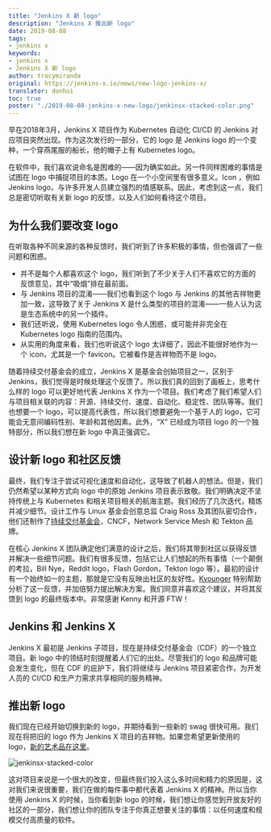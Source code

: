 ```yaml
---
title: "Jenkins X 新 logo"
description: "Jenkins X 推出新 logo"
date: 2019-08-08
tags:
- jenkins x
keywords:
- jenkins x
- Jenkins X 新 logo
author: tracymiranda
original: https://jenkins-x.io/news/new-logo-jenkins-x/
translator: donhui
toc: true
poster: "./2019-08-08-jenkins-x-new-logo/jenkinsx-stacked-color.png"
---
```

早在2018年3月，Jenkins X 项目作为 Kubernetes 自动化 CI/CD 的 Jenkins 对应项目突然出现。作为这次发行的一部分，它的 logo 是 Jenkins logo 的一个变种，一个穿燕尾服的船长，他的帽子上有 Kubernetes logo。

在软件中，我们喜欢说命名是困难的——因为确实如此。另一件同样困难的事情是试图在 logo 中捕捉项目的本质。Logo 在一个小空间里有很多意义。Icon ，例如 Jenkins logo，与许多开发人员建立强烈的情感联系。因此，考虑到这一点，我们总是密切听取有关新 logo 的反馈，以及人们如何看待这个项目。

## 为什么我们要改变 logo
在听取各种不同来源的各种反馈时，我们听到了许多积极的事情，但也强调了一些问题和困惑。

* 并不是每个人都喜欢这个 logo，我们听到了不少关于人们不喜欢它的方面的反馈意见，其中“吸烟”排在最前面。
* 与 Jenkins 项目的混淆——我们也看到这个 logo 与 Jenkins 的其他吉祥物更加一致，这导致了关于 Jenkins X 是什么类型的项目的混淆——一些人认为这是生态系统中的另一个插件。
* 我们还听说，使用 Kubernetes logo 令人困惑，或可能并非完全在 Kubernetes logo 指南的范围内。
* 从实用的角度来看，我们也听说这个 logo 太详细了，因此不能很好地作为一个 icon，尤其是一个 favicon。它被看作是吉祥物而不是 logo。

随着持续交付基金会的成立，Jenkins X 是基金会创始项目之一，区别于 Jenkins，我们觉得是时候处理这个反馈了。所以我们真的回到了画板上，思考什么样的 logo 可以更好地代表 Jenkins X 作为一个项目。我们考虑了我们希望人们与项目相关联的内容：开源、持续交付、速度、自动化、稳定性、团队等等。我们也想要一个 logo，可以提高代表性，所以我们想要避免一个基于人的 logo，它可能会无意间编码性别、年龄和其他因素。此外，“X” 已经成为项目 logo 的一个独特部分，所以我们想在新 logo 中真正强调它。

## 设计新 logo 和社区反馈
最终，我们专注于尝试可视化速度和自动化，这导致了机器人的想法。但是，我们仍然希望以某种方式向 logo 中的原始 Jenkins 项目表示致敬。我们明确决定不坚持传统上与 Kubernetes 和相关项目相关的航海主题。我们经历了几次迭代，精炼并减少细节。设计工作与 Linux 基金会创意总监 Craig Ross 及其团队密切合作，他们还制作了[持续交付基金会](https://cd.foundation/)，CNCF，Network Service Mesh 和 Tekton 品牌。

在核心 Jenkins X 团队确定他们满意的设计之后，我们将其带到社区以获得反馈并解决一些细节问题。我们有很多反馈，包括它让人们想起的所有事情（一个颠倒的考拉，Bill Nye，Reddit logo，Flash Gordon，Tekton logo 等）。最初的设计有一个始终如一的主题，那就是它没有反映出社区的友好性。[Kyounger](https://github.com/jenkins-x/jx/issues/4144#issuecomment-497787629) 特别帮助分析了这一反馈，并加倍努力提出解决方案。我们同意并喜欢这个建议，并将其反馈到 logo 的最终版本中。非常感谢 Kenny 和开源 FTW！

## Jenkins 和 Jenkins X
Jenkins X 最初是 Jenkins 子项目，现在是持续交付基金会（CDF）的一个独立项目。新 logo 中的领结时刻提醒着人们它的出处。尽管我们的 logo 和品牌可能会发生变化，但在 CDF 的庇护下，我们将继续与 Jenkins 项目紧密合作，为开发人员的 CI/CD 和生产力需求共享相同的服务精神。

## 推出新 logo
我们现在已经开始切换到新的 logo，并期待看到一些新的 swag 很快可用。我们现在将把旧的 logo 作为 Jenkins X 项目的吉祥物。如果您希望更新使用的 logo，[新的艺术品在这里](https://github.com/cdfoundation/artwork)。

![jenkinsx-stacked-color](jenkinsx-stacked-color.png)

这对项目来说是一个很大的改变，但最终我们投入这么多时间和精力的原因是，这对我们来说很重要，我们在做的每件事中都代表着 Jenkins X 的精神。所以当你使用 Jenkins X 的时候，当你看到新 logo 的时候，我们想让你感觉到开放友好的社区的一部分，我们想让你的团队专注于你真正想要关注的事情：以任何速度和规模交付高质量的软件。
